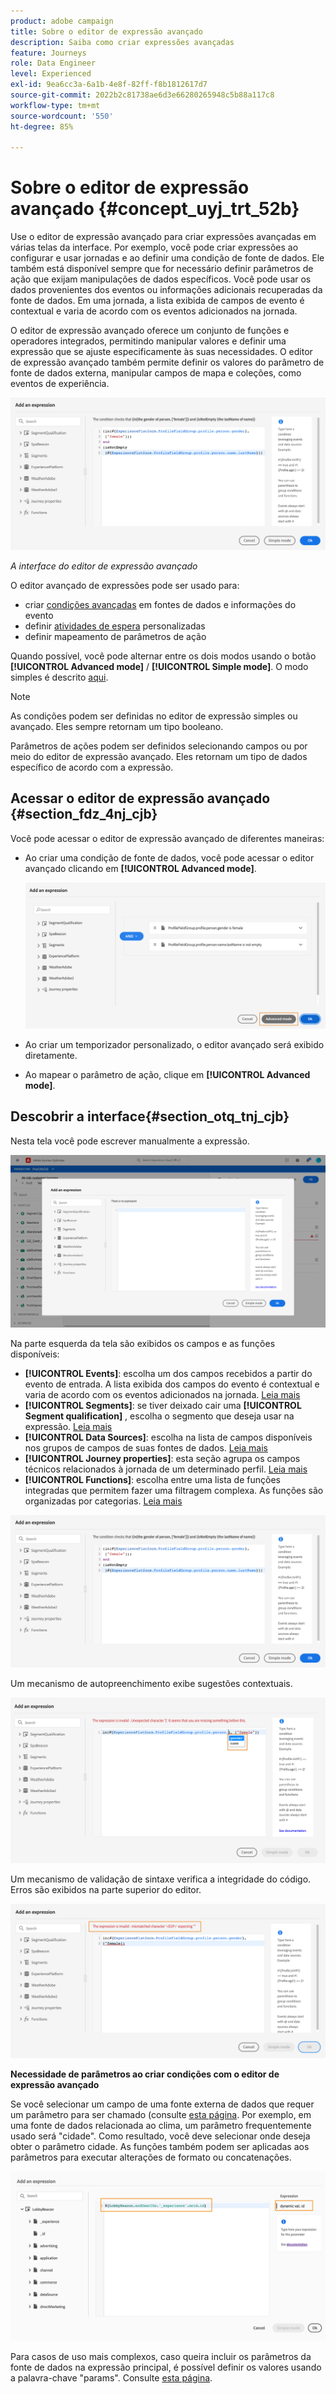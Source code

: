 ```yaml
---
product: adobe campaign
title: Sobre o editor de expressão avançado
description: Saiba como criar expressões avançadas
feature: Journeys
role: Data Engineer
level: Experienced
exl-id: 9ea6cc3a-6a1b-4e8f-82ff-f8b1812617d7
source-git-commit: 2022b2c81738ae6d3e66280265948c5b88a117c8
workflow-type: tm+mt
source-wordcount: '550'
ht-degree: 85%

---
```


# Sobre o editor de expressão avançado {#concept_uyj_trt_52b}

Use o editor de expressão avançado para criar expressões avançadas em várias telas da interface. Por exemplo, você pode criar expressões ao configurar e usar jornadas e ao definir uma condição de fonte de dados.
Ele também está disponível sempre que for necessário definir parâmetros de ação que exijam manipulações de dados específicos. Você pode usar os dados provenientes dos eventos ou informações adicionais recuperadas da fonte de dados. Em uma jornada, a lista exibida de campos de evento é contextual e varia de acordo com os eventos adicionados na jornada.

O editor de expressão avançado oferece um conjunto de funções e operadores integrados, permitindo manipular valores e definir uma expressão que se ajuste especificamente às suas necessidades. O editor de expressão avançado também permite definir os valores do parâmetro de fonte de dados externa, manipular campos de mapa e coleções, como eventos de experiência.

![](../../assets/journey65.png)

_A interface do editor de expressão avançado_

O editor avançado de expressões pode ser usado para:

* criar [condições avançadas](../condition-activity.md#about_condition) em fontes de dados e informações do evento
* definir [atividades de espera](../wait-activity.md#custom) personalizadas
* definir mapeamento de parâmetros de ação

Quando possível, você pode alternar entre os dois modos usando o botão **[!UICONTROL Advanced mode]** / **[!UICONTROL Simple mode]**. O modo simples é descrito [aqui](../condition-activity.md#about_condition).

>[!NOTE]
>
>As condições podem ser definidas no editor de expressão simples ou avançado. Eles sempre retornam um tipo booleano.
>
>Parâmetros de ações podem ser definidos selecionando campos ou por meio do editor de expressão avançado. Eles retornam um tipo de dados específico de acordo com a expressão.

## Acessar o editor de expressão avançado {#section_fdz_4nj_cjb}

Você pode acessar o editor de expressão avançado de diferentes maneiras:

* Ao criar uma condição de fonte de dados, você pode acessar o editor avançado clicando em **[!UICONTROL Advanced mode]**.

   ![](../../assets/journeyuc2_33.png)

* Ao criar um temporizador personalizado, o editor avançado será exibido diretamente.
* Ao mapear o parâmetro de ação, clique em **[!UICONTROL Advanced mode]**.

## Descobrir a interface{#section_otq_tnj_cjb}

Nesta tela você pode escrever manualmente a expressão.

![](../../assets/journey70.png)

Na parte esquerda da tela são exibidos os campos e as funções disponíveis:

* **[!UICONTROL Events]**: escolha um dos campos recebidos a partir do evento de entrada. A lista exibida dos campos do evento é contextual e varia de acordo com os eventos adicionados na jornada. [Leia mais](../../event/about-events.md)
* **[!UICONTROL Segments]**: se tiver deixado cair uma **[!UICONTROL Segment qualification]** , escolha o segmento que deseja usar na expressão. [Leia mais](../condition-activity.md#using-a-segment)
* **[!UICONTROL Data Sources]**: escolha na lista de campos disponíveis nos grupos de campos de suas fontes de dados. [Leia mais](../../datasource/about-data-sources.md)
* **[!UICONTROL Journey properties]**: esta seção agrupa os campos técnicos relacionados à jornada de um determinado perfil. [Leia mais](journey-properties.md)
* **[!UICONTROL Functions]**: escolha entre uma lista de funções integradas que permitem fazer uma filtragem complexa. As funções são organizadas por categorias. [Leia mais](functions.md)

![](../../assets/journey65.png)

Um mecanismo de autopreenchimento exibe sugestões contextuais.

![](../../assets/journey68.png)

Um mecanismo de validação de sintaxe verifica a integridade do código. Erros são exibidos na parte superior do editor.

![](../../assets/journey69.png)

**Necessidade de parâmetros ao criar condições com o editor de expressão avançado**

Se você selecionar um campo de uma fonte externa de dados que requer um parâmetro para ser chamado (consulte [esta página](../../datasource/external-data-sources.md). Por exemplo, em uma fonte de dados relacionada ao clima, um parâmetro frequentemente usado será &quot;cidade&quot;. Como resultado, você deve selecionar onde deseja obter o parâmetro cidade. As funções também podem ser aplicadas aos parâmetros para executar alterações de formato ou concatenações.

![](../../assets/journeyuc2_19.png)

Para casos de uso mais complexos, caso queira incluir os parâmetros da fonte de dados na expressão principal, é possível definir os valores usando a palavra-chave &quot;params&quot;. Consulte [esta página](../expression/field-references.md).

